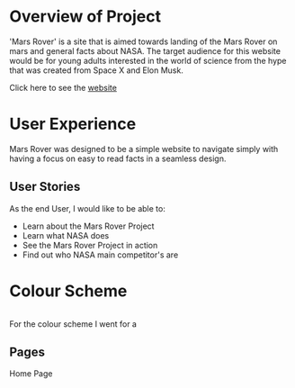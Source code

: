 <!-- <h1>Contents</h1>
 -->

<h1>Overview of Project</h1>
'Mars Rover' is a site that is aimed towards landing of the Mars Rover on mars and general facts about NASA. The target audience for this website would be for young adults interested in the world of science from the hype that was created from Space X and Elon Musk.

Click here to see the <a href="endamccabe.github.io/mars-rover">website</a>

<h1>User Experience</h1>
Mars Rover was designed to be a simple website to navigate simply with having a focus on easy to read facts in a seamless design.

<h2>User Stories</h2>
As the end User, I would like to be able to:
<ul>
    <li>Learn about the Mars Rover Project</li>
    <li>Learn what NASA does</li>
    <li>See the Mars Rover Project in action</li>
    <li>Find out who NASA main competitor's are</li>
</ul>

<h1>Colour Scheme</h1>
<img src="">

For the colour scheme I went for a 
<h2>Pages</h2>
Home Page
